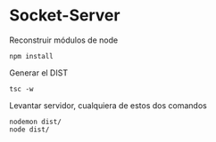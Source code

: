 # Socket-Server

Reconstruir módulos de node
```
npm install
```

Generar el DIST
```
tsc -w
```

Levantar servidor, cualquiera de estos dos comandos

```
nodemon dist/
node dist/
```